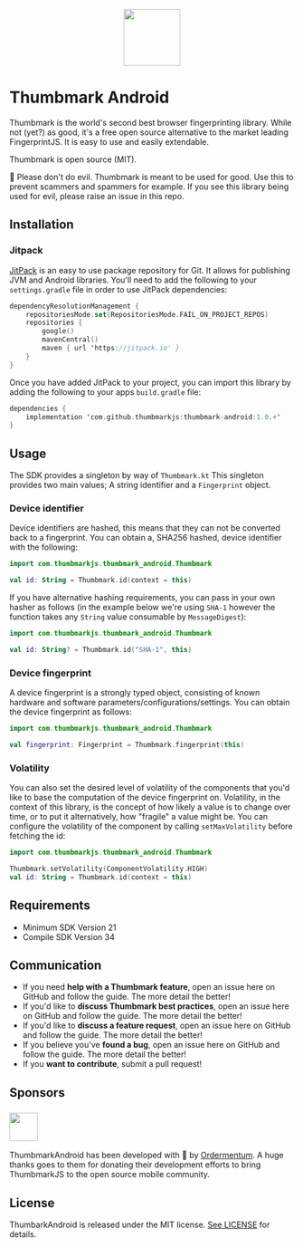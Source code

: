 <p align="center"><img width="100" src="https://avatars.githubusercontent.com/u/157797798"></p>

# Thumbmark Android

Thumbmark is the world's second best browser fingerprinting library. While not (yet?) as good, it's a free open source alternative to the market leading FingerprintJS. It is easy to use and easily extendable.

Thumbmark is open source (MIT).

🙏 Please don't do evil. Thumbmark is meant to be used for good. Use this to prevent scammers and spammers for example. If you see this library being used for evil, please raise an issue in this repo.

## Installation

### Jitpack

[JitPack](https://jitpack.io/) is an easy to use package repository for Git. It allows for publishing JVM and Android libraries. You'll need to add the following to your `settings.gradle` file in order to use JitPack dependencies:

```kotlin
dependencyResolutionManagement {
    repositoriesMode.set(RepositoriesMode.FAIL_ON_PROJECT_REPOS)
    repositories {
        google()
        mavenCentral()
        maven { url 'https://jitpack.io' }
    }
}
```

Once you have added JitPack to your project, you can import this library by adding the following to your apps `build.gradle` file:

```kotlin
dependencies {
    implementation 'com.github.thumbmarkjs:thumbmark-android:1.0.+'
}
```
## Usage
The SDK provides a singleton by way of `Thumbmark.kt` This singleton provides two main values; A string identifier and a `Fingerprint` object.

### Device identifier
Device identifiers are hashed, this means that they can not be converted back to a fingerprint. You can obtain a, SHA256 hashed, device identifier with the following:

```kotlin
import com.thumbmarkjs.thumbmark_android.Thumbmark

val id: String = Thumbmark.id(context = this)
```

If you have alternative hashing requirements, you can pass in your own hasher as follows (in the example below we're using `SHA-1` however the function takes any `String` value consumable by `MessageDigest`):

```kotlin
import com.thumbmarkjs.thumbmark_android.Thumbmark

val id: String? = Thumbmark.id("SHA-1", this)
```

### Device fingerprint
A device fingerprint is a strongly typed object, consisting of known hardware and software parameters/configurations/settings. You can obtain the device fingerprint as follows:

```kotlin
import com.thumbmarkjs.thumbmark_android.Thumbmark

val fingerprint: Fingerprint = Thumbmark.fingerprint(this)
```

### Volatility
You can also set the desired level of volatility of the components that you'd like to base the computation of the device fingerprint on. Volatility, in the context of this library, is the concept of how likely a value is to change over time, or to put it alternatively, how "fragile" a value might be. You can configure the volatility of the component by calling `setMaxVolatility` before fetching the id:

```kotlin
import com.thumbmarkjs.thumbmark_android.Thumbmark

Thumbmark.setVolatility(ComponentVolatility.HIGH)
val id: String = Thumbmark.id(context = this)
```

## Requirements

- Minimum SDK Version 21
- Compile SDK Version 34

## Communication

- If you need **help with a Thumbmark feature**, open an issue here on GitHub and follow the guide. The more detail the better!
- If you'd like to **discuss Thumbmark best practices**, open an issue here on GitHub and follow the guide. The more detail the better!
- If you'd like to **discuss a feature request**, open an issue here on GitHub and follow the guide. The more detail the better!
- If you believe you've **found a bug**, open an issue here on GitHub and follow the guide. The more detail the better!
- If you **want to contribute**, submit a pull request!


## Sponsors

### <img height="50" src="https://3432867.fs1.hubspotusercontent-na1.net/hubfs/3432867/_01.Branding/Ordermentum_Logo_Legacy%20Orange-1.png">
ThumbmarkAndroid has been developed with 🧡 by [Ordermentum](https://ordermentum.com). A huge thanks goes to them for donating their development efforts to bring ThumbmarkJS to the open source mobile community.



## License

ThumbarkAndroid is released under the MIT license. [See LICENSE](https://github.com/thumbmarkjs/thumbmark-android/blob/main/LICENSE) for details.
